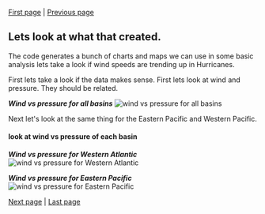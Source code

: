 
[First page](start.md) | [Previous page](2nd.md)
## Lets look at what that created.
The code generates a bunch of charts and maps we can use in some basic analysis lets take a look if wind speeds are trending up in Hurricanes.

First lets take a look if the data makes sense.  First lets look at wind and pressure.  They should be related.

***Wind vs pressure for all basins***
![wind vs pressure for all basins](../master/charts/all_scatter_pressure_wind.png?raw=true)

Next let's look at the same thing for the Eastern Pacific and Western Pacific.

#### look at wind vs pressure of each basin

***Wind vs pressure for Western Atlantic***
![wind vs pressure for Western Atlantic](../master/charts/Western_Atlantic_scatter_pressure_wind.png?raw=true)

***Wind vs pressure for Eastern Pacific***
![wind vs pressure for Eastern Pacific](../master/charts/Eastern_Pacific_scatter_pressure_wind.png?raw=true)




[Next page](4th.md) | [Last page](last.md)

